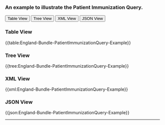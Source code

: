 ### An example to illustrate the Patient Immunization Query.

<div class="tab">
 <button class="tablinks active" onclick="openTab(event, 'Table View')">Table View</button>
 <button class="tablinks" onclick="openTab(event, 'Tree View')">Tree View</button>
  <button class="tablinks" onclick="openTab(event, 'XML View')">XML View</button>
  <button class="tablinks" onclick="openTab(event, 'JSON View')">JSON View</button>
</div>
    

    
<div id="Table View" class="tabcontent" style="display:block">
  <h3>Table View</h3>
{{table:England-Bundle-PatientImmunizationQuery-Example}}
</div>
<div id="Tree View" class="tabcontent">
  <h3>Tree View</h3>
{{tree:England-Bundle-PatientImmunizationQuery-Example}}
</div>
<div id="XML View" class="tabcontent">
  <h3>XML View</h3>
{{xml:England-Bundle-PatientImmunizationQuery-Example}}
</div>
<div id="JSON View" class="tabcontent">
  <h3>JSON View</h3>
{{json:England-Bundle-PatientImmunizationQuery-Example}}
</div>

---
